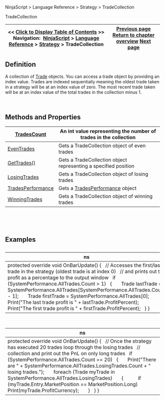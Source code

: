 ﻿


NinjaScript \> Language Reference \> Strategy \> TradeCollection






















TradeCollection







| \<\< [Click to Display Table of Contents](tradecollection.md) \>\> **Navigation:**     [NinjaScript](ninjascript.md) \> [Language Reference](language_reference_wip.md) \> [Strategy](strategy.md) \> TradeCollection | [Previous page](trade.md) [Return to chapter overview](strategy.md) [Next page](tradecollection_tradescount.md) |
| --- | --- |











## Definition


A collection of [Trade](trade.md) objects. You can access a trade object by providing an index value. Trades are indexed sequentially meaning the oldest trade taken in a strategy will be at an index value of zero. The most recent trade taken will be at an index value of the total trades in the collection minus 1\.


 


## Methods and Properties




| [TradesCount](tradecollection_tradescount.md) | An int value representing the number of trades in the collection |
| --- | --- |
| [EvenTrades](eventrades.md) | Gets a TradeCollection object of even trades |
| [GetTrades()](gettrades.md) | Gets a TradeCollection object representing a specified position |
| [LosingTrades](losingtrades.md) | Gets a TradeCollection object of losing trades |
| [TradesPerformance](tradesperformance.md) | Gets a [TradesPerformance](tradesperformance.md) object |
| [WinningTrades](winningtrades.md) | Gets a TradeCollection object of winning trades |



 


 


## Examples


## 




| ns |
| --- |
| protected override void OnBarUpdate() {    // Accesses the first/last trade in the strategy (oldest trade is at index 0\)    // and prints out the profit as a percentage to the output window    if (SystemPerformance.AllTrades.Count \> 1)    {        Trade lastTrade \= SystemPerformance.AllTrades\[SystemPerformance.AllTrades.Count \- 1];        Trade firstTrade \= SystemPerformance.AllTrades\[0];          Print("The last trade profit is " \+ lastTrade.ProfitPercent);        Print("The first trade profit is " \+ firstTrade.ProfitPercent);    } } |



 




| ns |
| --- |
| protected override void OnBarUpdate() {    // Once the strategy has executed 20 trades loop through the losing trades    // collection and print out the PnL on only long trades    if (SystemPerformance.AllTrades.Count \=\= 20)    {        Print("There are " \+ SystemPerformance.AllTrades.LosingTrades.Count \+ " losing trades.");        foreach (Trade myTrade in SystemPerformance.AllTrades.LosingTrades)        {            if (myTrade.Entry.MarketPosition \=\= MarketPosition.Long)                Print(myTrade.ProfitCurrency);        }    } } |



 








